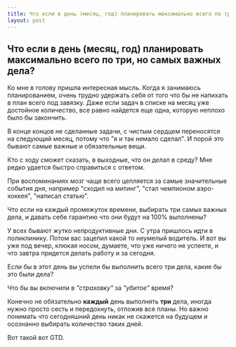 ```yaml
---
title: Что если в день (месяц, год) планировать максимально всего по три, но самых важных дела?
layout: post
---
```


## Что если в день (месяц, год) планировать максимально всего по три, но самых важных дела?

Ко мне в голову пришла интересная мысль. Когда я занимаюсь планированием, очень трудно удержать себя от того что бы не напихать в план всего под завязку. Даже если задач в списке на месяц уже достойное количество, все равно найдется еще одна, которую неплохо было бы закончить.

В конце концов не сделанные задачи, с чистым сердцем переносятся на следующий месяц, потому что "я и так немало сделал". И порой это бывают самые важные и обязательные вещи.

Кто с ходу сможет сказать, в выходные, что он делал в среду? Мне редко удается быстро справиться с ответом.

При воспоминаниях мозг чаще всего цепляется за самые значительные события дня, например "сходил на митинг", "стал чемпионом аэро-хоккея", "написал статью".

Что если на каждый промежуток времени, выбирать три самых важных дела, и давать себе гарантию что они будут на 100% выполнены?

У всех бывают жутко непродуктивные дни. С утра пришлось идти в поликлинику. Потом вас зацепил какой то неумелый водитель. И вот вы уже под вечер, клюкая носом, думаете, что уже ничего не успеете, и что завтра придется делать работу и за сегодня.

Если бы в этот день вы успели бы выполнить всего три дела, какие бы это были дела?

Что бы вы включили в _"страховку"_ за _"убитое"_ время?

Конечно не обязательно **каждый** день выполнять **три** дела, иногда нужно просто сесть и передохнуть, отложив все планы. Но важно понимать что сегодняшний день никак не скажется на будущем и осознанно выбирать количество таких дней.

Вот такой вот GTD.
